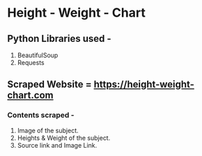 # Height - Weight - Chart 

## Python Libraries used - 
1. BeautifulSoup
2. Requests

## Scraped Website = https://height-weight-chart.com
### Contents scraped - 
1. Image of the subject.
2. Heights & Weight of the subject.
3. Source link and Image Link.